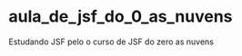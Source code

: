 aula_de_jsf_do_0_as_nuvens
==========================

Estudando JSF pelo o curso de JSF do zero as nuvens
